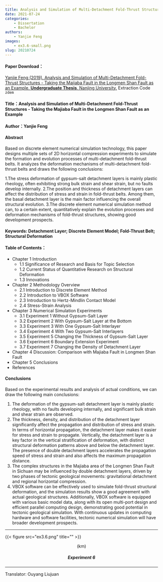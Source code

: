 ```yaml
---
title: Analysis and Simulation of Multi-Detachment Fold-Thrust Structures - Taking the Majiaba Fault in the Longmen Shan Fault as an Example
date: 2021-07-24
categories:
    - Dissertation
    - Bachelor
authors:
    - Yanjie Feng 
images:
    - ex3.6-small.png
slug: 20210724
---
```


#### Paper Download：
[Yanjie Feng (2019). Analysis and Simulation of Multi-Detachment Fold-Thrust Structures - Taking the Majiaba Fault in the Longmen Shan Fault as an Example. **Undergraduate Thesis**. Nanjing University.](https://pan.baidu.com/s/1JWORiC034DwWscT9SiLrGQ) Extraction Code `zdem`  

#### Title：Analysis and Simulation of Multi-Detachment Fold-Thrust Structures - Taking the Majiaba Fault in the Longmen Shan Fault as an Example
#### Author：Yanjie Feng
#### Abstract
Based on discrete element numerical simulation technology, this paper designs multiple sets of 2D horizontal compression experiments to simulate the formation and evolution processes of multi-detachment fold-thrust belts. It analyzes the deformation mechanisms of multi-detachment fold-thrust belts and draws the following conclusions:

1.The stress deformation of gypsum-salt detachment layers is mainly plastic rheology, often exhibiting strong bulk strain and shear strain, but no faults develop internally.
2.The position and thickness of detachment layers can affect the distribution of stress and strain in fold-thrust belts. Among them, the basal detachment layer is the main factor influencing the overall structural evolution.
3.The discrete element numerical simulation method can, to a certain extent, quantitatively explain the evolution processes and deformation mechanisms of fold-thrust structures, showing good development prospects.

#### Keywords: Detachment Layer; Discrete Element Model; Fold-Thrust Belt; Structural Deformation
#### Table of Contents：
* Chapter 1 Introduction
    - 1.1 Significance of Research and Basis for Topic Selection
    - 1.2 Current Status of Quantitative Research on Structural Deformation
    - 1.3 Innovations
* Chapter 2 Methodology Overview
    - 2.1 Introduction to Discrete Element Method
    - 2.2 Introduction to VBOX Software
    - 2.3 Introduction to Hertz-Mindlin Contact Model
    - 2.4 Stress-Strain Analysis
* Chapter 3 Numerical Simulation Experiments
    - 3.1 Experiment 1  Without Gypsum-Salt Layer
    - 3.2 Experiment 2  With Gypsum-Salt Layer at the Bottom
    - 3.3 Experiment 3  With One Gypsum-Salt Interlayer
    - 3.4 Experiment 4  With Two Gypsum-Salt Interlayers
    - 3.5 Experiment 5  Changing the Thickness of Gypsum-Salt Layer
    - 3.6 Experiment 6  Boundary Extension Experiment
    - 3.7 Experiment 7  Changing the Density of Detachment Layer
* Chapter 4 Discussion: Comparison with Majiaba Fault in Longmen Shan Fault
* Chapter 5 Conclusions
* References

#### Conclusions

Based on the experimental results and analysis of actual conditions, we can draw the following main conclusions:

1. The deformation of the gypsum-salt detachment layer is mainly plastic rheology, with no faults developing internally, and significant bulk strain and shear strain are observed.
2. The thickness, density, and distribution of the detachment layer significantly affect the propagation and distribution of stress and strain. In terms of horizontal propagation, the detachment layer makes it easier for stress and strain to propagate. Vertically, the detachment layer is a key factor in the vertical stratification of deformation, with distinct structural deformation patterns above and below the detachment layer. The presence of double detachment layers accelerates the propagation speed of stress and strain and also affects the maximum propagation distance.
3. The complex structures in the Majiaba area of the Longmen Shan Fault in Sichuan may be influenced by double detachment layers, driven by two phases of tectonic geological movements: gravitational detachment and regional horizontal compression.
4. VBOX software can be effectively used to simulate fold-thrust structural deformation, and the simulation results show a good agreement with actual geological structures. Additionally, VBOX software is equipped with various basic model data, along with its open multi-port design and efficient parallel computing design, demonstrating good potential in tectonic geological simulation. With continuous updates in computing hardware and software facilities, tectonic numerical simulation will have broader development prospects.

---

{{< figure src="ex3.6.png" title="" >}}
<center>(km)</center>
<center><h5>Experiment 6</h5></center>

---

Translator: Ouyang Liujuan 
